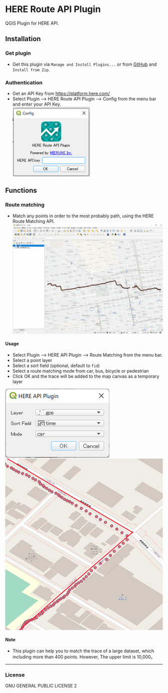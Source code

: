 # HERE Route API Plugin

QGIS Plugin for HERE API.

## Installation

### Get plugin

-   Get this plugin via `Manage and Install Plugins...` or from [GitHub](https://github.com/MIERUNE/qgis-here-api-plugin) and `Install from Zip`.

### Authentication

-   Get an API Key from https://platform.here.com/
-   Select Plugin --> HERE Route API Plugin --> Config from the menu bar and enter your API Key.  
    ![](imgs/config.png)

## Functions

### Route matching

-   Match any points in order to the most probably path, using the HERE Route Matching API.
    <br />
    ![](./imgs/mov.gif)

#### Usage

-   Select Plugin --> HERE API Plugin --> Route Matching from the menu bar.
-   Select a point layer
-   Select a sort field (optional, default to `fid`)
-   Select a route matching mode from car, bus, bicycle or pedestrian
-   Click OK and the trace will be added to the map canvas as a temporary layer

![](imgs/dialog.png)
![](imgs/export.png)

#### Note

-   This plugin can help you to match the trace of a large dataset, which including more than 400 points. However, The upper limit is 10,000。

---

### License

GNU GENERAL PUBLIC LICENSE 2
